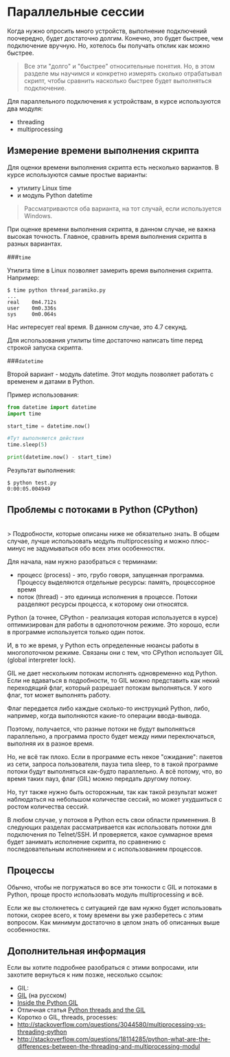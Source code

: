 # Параллельные сессии

Когда нужно опросить много устройств, выполнение подключений поочередно, будет достаточно долгим.
Конечно, это будет быстрее, чем подключение вручную.
Но, хотелось бы получать отклик как можно быстрее.

> Все эти "долго" и "быстрее" относительные понятия. Но, в этом разделе мы научимся и конкретно измерять сколько отрабатывал скрипт, чтобы сравнить насколько быстрее будет выполняться подключение.

Для параллельного подключения к устройствам, в курсе используются два модуля:
* threading
* multiprocessing

## Измерение времени выполнения скрипта

Для оценки времени выполнения скрипта есть несколько вариантов.
В курсе используются самые простые варианты:
* утилиту Linux time
* и модуль Python datetime

> Рассматриваются оба варианта, на тот случай, если используется Windows.

При оценке времени выполнения скрипта, в данном случае, не важна высокая точность. 
Главное, сравнить время выполнения скрипта в разных вариантах.

###```time```

Утилита time в Linux позволяет замерить время выполнения скрипта. Например:
```
$ time python thread_paramiko.py
...
real    0m4.712s
user    0m0.336s
sys     0m0.064s
```

Нас интересует real время. В данном случае, это 4.7 секунд.

Для использования утилиты time достаточно написать time перед строкой запуска скрипта.

###```datetime```

Второй вариант - модуль datetime.
Этот модуль позволяет работать с временем и датами в Python.

Пример использования:
```python
from datetime import datetime
import time

start_time = datetime.now()

#Тут выполняются действия
time.sleep(5)

print(datetime.now() - start_time)
```

Результат выполнения:
```
$ python test.py
0:00:05.004949
```


## Проблемы с потоками в Python (CPython)

<br>
> Подробности, которые описаны ниже не обязательно знать. В общем случае, лучше использовать модуль multiprocessing и можно плюс-минус не задумываться обо всех этих особенностях. 


Для начала, нам нужно разобраться с терминами:
* процесс (process) - это, грубо говоря, запущенная программа. Процессу выделяются отдельные ресурсы: память, процессорное время
* поток (thread) - это единица исполнения в процессе. Потоки разделяют ресурсы процесса, к которому они относятся.

Python (а точнее, CPython - реализация которая используется в курсе) оптимизирован для работы в однопоточном режиме. Это хорошо, если в программе используется только один поток.

И, в то же время, у Python есть определенные нюансы работы в многопоточном режиме. Связаны они с тем, что CPython использует GIL (global interpreter lock).

GIL не дает нескольким потокам исполнять одновременно код Python.
Если не вдаваться в подробности, то GIL можно представить как некий переходящий флаг, который разрешает потокам выполняться.
У кого флаг, тот может выполнять работу.

Флаг передается либо каждые сколько-то инструкций Python, либо, например, когда выполняются какие-то операции ввода-вывода.

Поэтому, получается, что разные потоки не будут выполняться параллельно, а программа просто будет между ними переключаться, выполняя их в разное время.

Но, не всё так плохо. Если в программе есть некое "ожидание": пакетов из сети, запроса пользователя, пауза типа sleep, то в такой программе потоки будут выполняться как-будто параллельно.
А всё потому, что, во время таких пауз, флаг (GIL) можно передать другому потоку.

Но, тут также нужно быть осторожным, так как такой результат может наблюдаться на небольшом количестве сессий, но может ухудшиться с ростом количества сессий.

В любом случае, у потоков в Python есть свои области применения. В следующих разделах рассматривается как использовать потоки для подключения по Telnet/SSH. И проверяется, какое суммарное время будет занимать исполнение скрипта, по сравнению с последовательным исполнением и с использованием процессов.

## Процессы

Обычно, чтобы не погружаться во все эти тонкости с GIL и потоками в Python, проще просто использовать модуль multiprocessing и всё.

Если же вы столкнетесь с ситуацией где вам нужно будет использовать потоки, скорее всего, к тому времени вы уже разберетесь с этим вопросом. Как минимум достаточно в целом знать об описанных выше особенностях.

## Дополнительная информация

Если вы хотите подробнее разобраться с этими вопросами, или захотите вернуться к ним позже, несколько ссылок:
* GIL:
 * [GIL](http://asvetlov.blogspot.com/2011/07/gil.html) (на русском)
 * [Inside the Python GIL](http://www.dabeaz.com/python/GIL.pdf)
* Отличная статья [Python threads and the GIL](http://jessenoller.com/blog/2009/02/01/python-threads-and-the-global-interpreter-lock)
* Коротко о GIL, threads, processes:
 * http://stackoverflow.com/questions/3044580/multiprocessing-vs-threading-python
 * http://stackoverflow.com/questions/18114285/python-what-are-the-differences-between-the-threading-and-multiprocessing-modul


